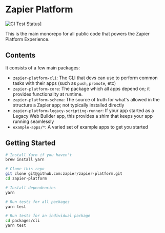 # Zapier Platform

![CI Test Status](https://github.com/github/docs/actions/workflows/nodejs-ci.yml/badge.svg?branch=gh-actions-ci)]

This is the main monorepo for all public code that powers the Zapier Platform Experience.

## Contents

It consists of a few main packages:

- `zapier-platform-cli`: The CLI that devs can use to perform common tasks with their apps (such as `push`, `promote`, etc)
- `zapier-platform-core`: The package which all apps depend on; it provides functionality at runtime.
- `zapier-platform-schema`: The source of truth for what's allowed in the structure a Zapier app; not typically installed directly
- `zapier-platform-legacy-scripting-runner`: If your app started as a Legacy Web Builder app, this provides a shim that keeps your app running seamlessly
- `example-apps/*`: A varied set of example apps to get you started

## Getting Started

```bash
# Install Yarn if you haven't
brew install yarn

# Clone this repo
git clone git@github.com:zapier/zapier-platform.git
cd zapier-platform

# Install dependencies
yarn

# Run tests for all packages
yarn test

# Run tests for an individual package
cd packages/cli
yarn test
```
